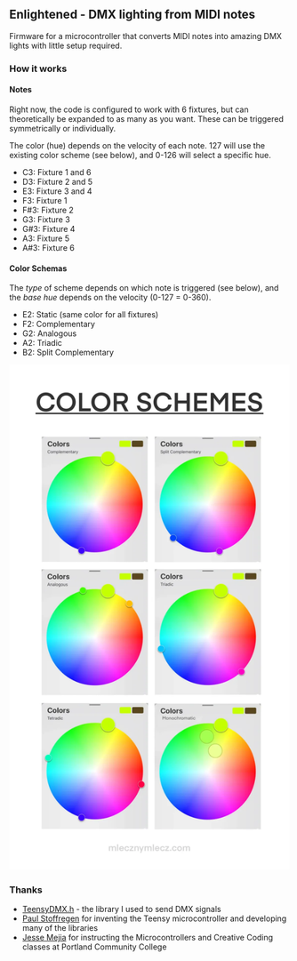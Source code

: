 ## Enlightened - DMX lighting from MIDI notes

Firmware for a microcontroller that converts MIDI notes into amazing DMX lights with little setup required.

### How it works

#### Notes

Right now, the code is configured to work with 6 fixtures, but can theoretically be expanded to as many as you want. These can be triggered symmetrically or individually.

The color (hue) depends on the velocity of each note. 127 will use the existing color scheme (see below), and 0-126 will select a specific hue.

- C3: Fixture 1 and 6
- D3: Fixture 2 and 5
- E3: Fixture 3 and 4
- F3: Fixture 1
- F#3: Fixture 2
- G3: Fixture 3
- G#3: Fixture 4
- A3: Fixture 5
- A#3: Fixture 6

#### Color Schemas

The _type_ of scheme depends on which note is triggered (see below), and the _base hue_ depends on the velocity (0-127 = 0-360).

- E2: Static (same color for all fixtures)
- F2: Complementary
- G2: Analogous
- A2: Triadic
- B2: Split Complementary

![](./color-schemes.webp)

### Thanks

- [TeensyDMX.h](https://github.com/ssilverman/TeensyDMX) - the library I used to send DMX signals
- [Paul Stoffregen](https://github.com/PaulStoffregen) for inventing the Teensy microcontroller and developing many of the libraries
- [Jesse Mejia](https://github.com/jmej) for instructing the Microcontrollers and Creative Coding classes at Portland Community College
